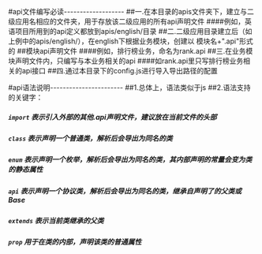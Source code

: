 #api文件编写必读-------------------
##一.在本目录的apis文件夹下，建立与二级应用名相应的文件夹，用于存放该二级应用的所有api声明文件
####例如，英语项目所用到的api定义都放到apis/english/目录
##二.二级应用目录建立后（如上例中的apis/english/），在english下根据业务模块，创建以 模块名+".api"形式的
##模块api声明文件
####例如，排行榜业务，命名为rank.api
##三.在业务模块声明文件内，只编写与本业务相关的api
####如rank.api里只写排行榜业务相关的api接口
##四.通过本目录下的config.js进行导入导出路径的配置


#api语法说明-----------------------
##1.总体上，语法类似于js
##2.语法支持的关键字：
#####   _`import`_ 表示引入外部的其他.api声明文件，建议放在当前文件的头部
#####   _`class`_ 表示声明一个普通类，解析后会导出为同名的类
#####   _`enum`_ 表示声明一个枚举，解析后会导出为同名的类，其内部声明的常量会变为类的静态属性
#####   _`api`_ 表示声明一个协议类，解析后会导出为同名的类，继承自声明了的父类或Base
#####   _`extends`_ 表示当前类继承的父类
#####   _`prop`_ 用于在类的内部，声明该类的普通属性



